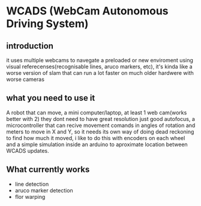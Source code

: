 # WCADS (WebCam Autonomous Driving System)
## introduction
it uses multiple webcams to navegate a preloaded or new enviroment using visual referecenses(recognisable lines, aruco markers, etc), it's kinda like a worse version of slam that can run a lot faster on much older hardwere with worse cameras

## what you need to use it
A robot that can move, a mini computer/laptop, at least 1 web cam(works better with 2) they dont need to have great resolution just good autofocus, a microcontroller that can recive movement comands in angles of rotation and meters to move in X and Y, so it needs its own way of doing dead reckoning to find how much it moved, i like to do this with encoders on each wheel and a simple simulation inside an arduino to aproximate location between WCADS updates.

## What currently works
- line detection
- aruco marker detection
- flor warping
